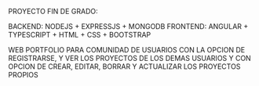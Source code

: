 PROYECTO FIN DE GRADO:

BACKEND: NODEJS + EXPRESSJS + MONGODB
FRONTEND: ANGULAR + TYPESCRIPT + HTML + CSS + BOOTSTRAP

WEB PORTFOLIO PARA COMUNIDAD DE USUARIOS CON LA OPCION DE REGISTRARSE, Y VER LOS PROYECTOS DE LOS DEMAS USUARIOS Y CON OPCION DE CREAR, EDITAR, BORRAR Y ACTUALIZAR LOS PROYECTOS PROPIOS
